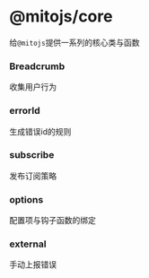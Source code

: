 # @mitojs/core

给`@mitojs`提供一系列的核心类与函数

### Breadcrumb
收集用户行为

### errorId
生成错误id的规则

### subscribe
发布订阅策略

### options
配置项与钩子函数的绑定


### external
手动上报错误
